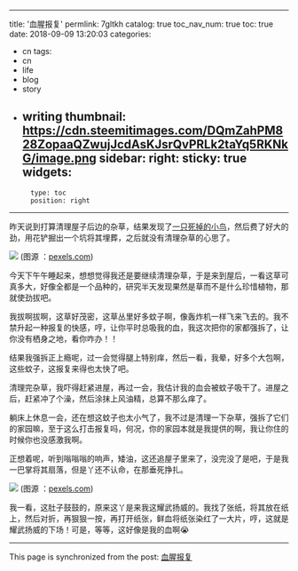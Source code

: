 
---
title: '血腥报复'
permlink: 7gltkh
catalog: true
toc_nav_num: true
toc: true
date: 2018-09-09 13:20:03
categories:
- cn
tags:
- cn
- life
- blog
- story
- writing
thumbnail: https://cdn.steemitimages.com/DQmZahPM828ZopaaQZwujJcdAsKJsrQvPRLk2taYq5RKNkG/image.png
sidebar:
    right:
        sticky: true
widgets:
    -
        type: toc
        position: right
---


昨天说到打算清理屋子后边的杂草，结果发现了[一只死掉的小鸟](https://steemit.com/cn/@oflyhigh/5pdbnq)，然后费了好大的劲，用花铲掘出一个坑将其埋葬，之后就没有清理杂草的心思了。

![](https://cdn.steemitimages.com/DQmZahPM828ZopaaQZwujJcdAsKJsrQvPRLk2taYq5RKNkG/image.png)
(图源 ：[pexels.com]( https://www.pexels.com/))


今天下午午睡起来，想想觉得我还是要继续清理杂草，于是来到屋后，一看这草可真多大，好像全都是一个品种的，研究半天发现果然是草而不是什么珍惜植物，那就使劲拔吧。

我拔啊拔啊，这草好茂密，这草丛里好多蚊子啊，像轰炸机一样飞来飞去的。我不禁升起一种报复的快感，哼，让你平时总吸我的血，我这次把你的家都强拆了，让你没有栖身之地，看你咋办！！

结果我强拆正上瘾呢，过一会觉得腿上特别痒，然后一看，我晕，好多个大包啊，这些蚊子，这报复来得也太快了吧。

清理完杂草，我吓得赶紧进屋，再过一会，我估计我的血会被蚊子吸干了。进屋之后，赶紧冲了个澡，然后涂抹上风油精，总算不那么痒了。

躺床上休息一会，还在想这蚊子也太小气了，我不过是清理一下杂草，强拆了它们的家园嘛，至于这么打击报复吗，何况，你的家园本就是我提供的啊，我让你住的时候你也没感激我啊。

正想着呢，听到嗡嗡嗡的响声，矮油，这还追屋子里来了，没完没了是吧，于是我一巴掌将其扇落，但是丫还不认命，在那垂死挣扎。

![](https://cdn.steemitimages.com/DQmV4AM2LspXEsm5dHuWb9djnqJPycfkfxGq1eAbrP4aA8j/image.png)
(图源 ：[pexels.com]( https://www.pexels.com/))

我一看，这肚子鼓鼓的，原来这丫是来我这耀武扬威的。我找了张纸，将其放在纸上，然后对折，再狠狠一按，再打开纸张，鲜血将纸张染红了一大片，哼，这就是耀武扬威的下场！可是，等等，这好像是我的血啊😭

- - -

This page is synchronized from the post: [血腥报复](https://steemit.com/@oflyhigh/7gltkh)
